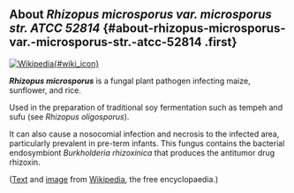 About *Rhizopus microsporus var. microsporus str. ATCC 52814* {#about-rhizopus-microsporus-var.-microsporus-str.-atcc-52814 .first}
-------------------------------------------------------------

[![Wikipedia](/img/wikipedia_logo_v2_en.png){#wiki_icon}](http://en.wikipedia.org/wiki/Rhizopus_microsporus)

***Rhizopus microsporus*** is a fungal plant pathogen infecting maize,
sunflower, and rice.

Used in the preparation of traditional soy fermentation such as tempeh
and sufu (see *Rhizopus oligosporus*).

It can also cause a nosocomial infection and necrosis to the infected
area, particularly prevalent in pre-term infants. This fungus contains
the bacterial endosymbiont *Burkholderia rhizoxinica* that produces the
antitumor drug rhizoxin.

([Text](http://en.wikipedia.org/wiki/Rhizopus_microsporus) and
[image](https://commons.wikimedia.org/wiki/File:Rhizopus_microsporus.png)
from [Wikipedia](http://en.wikipedia.org/), the free encyclopaedia.)
